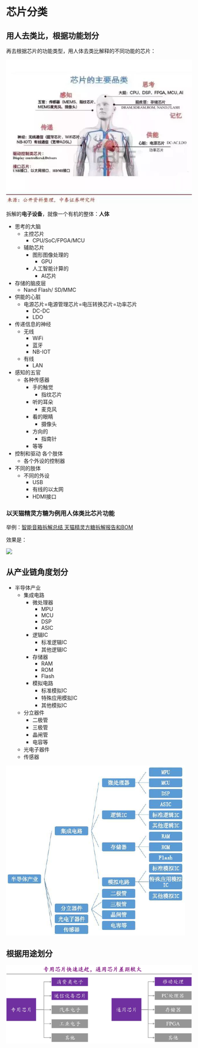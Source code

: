 # 芯片分类

## 用**人**去类比，根据功能划分

再去根据芯片的功能类型，用人体去类比解释的不同功能的芯片：

![以身体功能类似芯片功能](../assets/img/human_analog_chip_function.jpg)

拆解的**电子设备**，就像一个有机的整体：**人体**

* 思考的大脑
  * 主控芯片
    * CPU/SoC/FPGA/MCU
  * 辅助芯片
    * 图形图像处理的
      * GPU
    * 人工智能计算的
      * AI芯片
* 存储的脑皮层
  * Nand Flash/ SD/MMC
* 供能的心脏
  * 电源芯片=电源管理芯片=电压转换芯片=功率芯片
    * DC-DC
    * LDO
* 传递信息的神经
  * 无线
    * WiFi
    * 蓝牙
    * NB-IOT
  * 有线
    * LAN
* 感知的五官
  * 各种传感器
    * 手的触觉
      * 指纹芯片
    * 听的耳朵
      * 麦克风
    * 看的眼睛
      * 摄像头
    * 方向的
      * 指南针
    * 等等
* 控制和驱动 各个肢体
  * 各个外设的控制器
* 不同的肢体
  * 不同的外设
    * USB
    * 有线的以太网
    * HDMI接口

### 以天猫精灵方糖为例用人体类比芯片功能

举例：[智能音箱拆解总结 天猫精灵方糖拆解报告和BOM](http://book.crifan.com/books/smart_speaker_disassemble_summary/website/tmall_genie_candy_cube/chip_info_research/disassembly_report_bom.html)

效果是：

![](http://book.crifan.com/books/smart_speaker_disassemble_summary/website/assets/img/tmall_genie_candy_human_analog_chip_function.jpg)

## 从产业链角度划分

* 半导体产业
  * 集成电路
    * 微处理器
      * MPU
      * MCU
      * DSP
      * ASIC
    * 逻辑IC
      * 标准逻辑IC
      * 其他逻辑IC
    * 存储器
      * RAM
      * ROM
      * Flash
    * 模拟电路
      * 标准模拟IC
      * 特殊应用模拟IC
      * 其他模拟IC
  * 分立器件
    * 二极管
    * 三极管
    * 晶闸管
    * 电容等
  * 光电子器件
  * 传感器

![](../assets/img/ic_chip_category_type.png)

## 根据用途划分

![](../assets/img/specific_vs_common_use_ic.png)